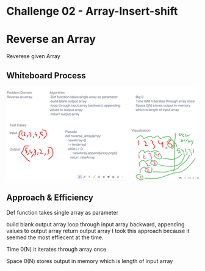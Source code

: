# Challenge 02 - Array-Insert-shift

# Reverse an Array
Reverese given Array

## Whiteboard Process
![array-insert-shift](python/docs/array_reverse/reversearray.png)

## Approach & Efficiency
Def function takes single array as parameter

build blank output array
loop through input array backward, appending values to output array
return output array
I took this approach because it seemed the most effiecent at the time.

Time 0(N) it iterates through array once

Space 0(N) stores output in memory which is length of input array
